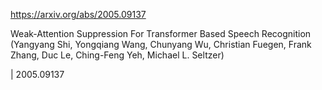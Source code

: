 https://arxiv.org/abs/2005.09137

Weak-Attention Suppression For Transformer Based Speech Recognition (Yangyang Shi, Yongqiang Wang, Chunyang Wu, Christian Fuegen, Frank Zhang, Duc Le, Ching-Feng Yeh, Michael L. Seltzer)

| 2005.09137
